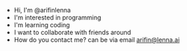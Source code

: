 - Hi, I'm @arifinlenna
- I'm interested in programming
- I'm learning coding
- I want to collaborate with friends around
- How do you contact me? can be via email arifin@lenna.ai

<!---
arifinlenna/arifinlenna is a dedicated repository because `README.md` (this file) appears in your GitHub profile.
You can click the Preview link to see your changes.
--->
